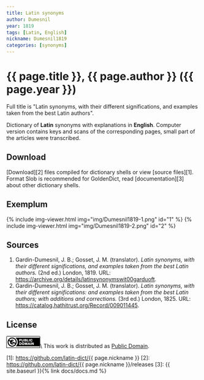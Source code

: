 ```yaml
---
title: Latin synonyms
author: Dumesnil
year: 1819
tags: [Latin, English]
nickname: Dumesnil1819
categories: [synonyms]
---
```

# {{ page.title }}, {{ page.author }} ({{ page.year }})

Full title is "Latin synonyms, with their different significations, and examples taken from the best Latin authors".

Dictionary of **Latin** synonyms with explanations in **English**. Computer version contains keys and scans of the corresponding pages, small part of the articles were transcribed.


## Download

[Download][2] files compiled for dictionary shells or view [source files][1]. Format Slob is recommended for GoldenDict, read [documentation][3] about other dictionary shells.


## Exemplum

{% include img-viewer.html img="img/Dumesnil1819-1.png" id="1" %}
{% include img-viewer.html img="img/Dumesnil1819-2.png" id="2" %}


## Sources

1. Gardin-Dumesnil, J. B.; Gosset, J. M. (translator). _Latin synonyms, with their different significations, and examples taken from the best Latin authors._ (2nd ed.) London, 1819. URL: <https://archive.org/details/latinsynonymswit00garduoft>.
2. Gardin-Dumesnil, J. B.; Gosset, J. M. (translator). _Latin synonyms, with their different significations: and examples taken from the best Latin authors; with additions and corrections._ (3rd ed.) London, 1825. URL: <https://catalog.hathitrust.org/Record/009011445>.


## License

[![Public Domain](/assets/img/license-public-domain.png)](http://creativecommons.org/publicdomain/mark/1.0/)\\
This work is distributed as [Public Domain](http://creativecommons.org/publicdomain/mark/1.0/).


[1]: https://github.com/latin-dict/{{ page.nickname }}
[2]: https://github.com/latin-dict/{{ page.nickname }}/releases
[3]: {{ site.baseurl }}{% link docs/docs.md %}
